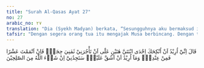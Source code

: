 ```yaml
---
title: "Surah Al-Qasas Ayat 27"
no: 27
arabic_no: ٢٧
translation: "Dia (Syekh Madyan) berkata, “Sesungguhnya aku bermaksud ingin menikahkan engkau dengan salah seorang dari kedua anak perempuanku ini, dengan ketentuan bahwa engkau bekerja padaku selama delapan tahun dan jika engkau sempurnakan sepuluh tahun maka itu adalah (suatu kebaikan) darimu, dan aku tidak bermaksud memberatkan engkau. Insya Allah engkau akan mendapatiku termasuk orang yang baik.”"
tafsir: "Dengan segera orang tua itu mengajak Musa berbincang. Dengan terus terang dia mengatakan keinginannya untuk mengawinkan Musa dengan salah seorang putrinya. Sebagai mahar perkawinan ini, Musa harus bekerja menggembalakan kambing selama delapan tahun, kalau Musa menyanggupi bekerja sepuluh tahun maka itu lebih baik. Ini adalah tawaran yang amat simpatik dan amat melegakan hati Musa, sebagai seorang pelarian yang ingin menghindarkan diri dari maut, seorang yang belum yakin akan masa depannya, apakah ia akan terlunta-lunta di negeri orang, karena tidak tentu arah yang akan ditujunya. Apalagi yang lebih berharga dan lebih membahagiakan dari tawaran itu? Tanpa ragu-ragu Musa telah menetapkan dalam hatinya untuk menerima tawaran tersebut.\n\nPara ulama mengambil dalil dengan ayat ini bahwa seorang bapak boleh meminta seorang laki-laki untuk menjadi suami putrinya. Hal ini banyak terjadi di masa Rasulullah saw, bahkan ada di antara wanita yang menawarkan dirinya supaya dikawini oleh Rasulullah saw atau supaya beliau mengawinkan mereka dengan siapa yang diinginkannya.\n\nUmar pernah menawarkan anaknya Hafsah (yang sudah janda) kepada Abu Bakar tetapi Abu Bakar hanya diam. Kemudian ditawarkan kepada 'Utsman, tetapi 'Utsman meminta maaf karena keberatan. Hal ini diberitahukan Abu Bakar kepada Nabi. Beliau pun menenteramkan hatinya dengan mengatakan, \"Semoga Allah akan memberikan kepada Hafsah orang yang lebih baik dari Abu Bakar dan 'Utsman.\" Kemudian Hafsah dikawini oleh Rasulullah."
---
```

قَالَ اِنِّيْٓ اُرِيْدُ اَنْ اُنْكِحَكَ اِحْدَى ابْنَتَيَّ هٰتَيْنِ عَلٰٓى اَنْ تَأْجُرَنِيْ ثَمٰنِيَ حِجَجٍۚ فَاِنْ اَتْمَمْتَ عَشْرًا فَمِنْ عِنْدِكَۚ وَمَآ اُرِيْدُ اَنْ اَشُقَّ عَلَيْكَۗ سَتَجِدُنِيْٓ اِنْ شَاۤءَ اللّٰهُ مِنَ الصّٰلِحِيْنَ 